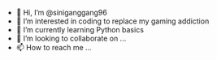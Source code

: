- 👋 Hi, I’m @siniganggang96
- 👀 I’m interested in coding to replace my gaming addiction
- 🌱 I’m currently learning Python basics
- 💞️ I’m looking to collaborate on ...
- 📫 How to reach me ...

<!---
siniganggang96/siniganggang96 is a ✨ special ✨ repository because its `README.md` (this file) appears on your GitHub profile.
You can click the Preview link to take a look at your changes.
--->
